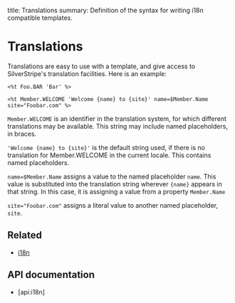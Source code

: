 title: Translations
summary: Definition of the syntax for writing i18n compatible templates.

# Translations

Translations are easy to use with a template, and give access to SilverStripe's translation facilities. Here is an 
example:

	<%t Foo.BAR 'Bar' %>

    <%t Member.WELCOME 'Welcome {name} to {site}' name=$Member.Name site="Foobar.com" %>

`Member.WELCOME` is an identifier in the translation system, for which different translations may be available. This 
string may include named placeholders, in braces.

`'Welcome {name} to {site}'` is the default string used, if there is no translation for Member.WELCOME in the current 
locale. This contains named placeholders.

`name=$Member.Name` assigns a value to the named placeholder `name`. This value is substituted into the translation 
string wherever `{name}` appears in that string. In this case, it is assigning a value from a property `Member.Name`

`site="Foobar.com"` assigns a literal value to another named placeholder, `site`.

## Related

* [i18n](../i18n)

## API documentation

* [api:i18n]